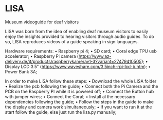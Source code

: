 # LISA
Museum videoguide for deaf visitors


LISA was born from the idea of enabling deaf museum visitors to easily enjoy the insights provided to hearing visitors through audio guides. To do so, LISA reproduces videos of a guide speaking in sign languages.


Hardware requirements:
• Raspberry pi 4;
• SD card;
• Coral edge TPU usb accelerator;
• Raspberry Pi camera (https://www.az-delivery.de/it/products/raspberrykamerav1-3?variant=27479410505);
• Display LCD 3.5" (https://www.waveshare.com/3.5inch-rpi-lcd-b.htm);
• Power Bank 3A;

In order to make LISA follow these steps:
    • Download the whole LISA folder
    • Realize the pcb following the guide;
    • Connect both the Pi Camera and the PCB on the Raspberry PI while it is powered off;
    • Connect the Button hub with jumper wires;
    • Connect the Coral;
    • Install al the necessary dependencies following the guide;
    • Follow the steps in the guide to make the display and camera work simultaneously;
    • If you want to run it at the start follow the guide, else just run the lisa.py manually;
